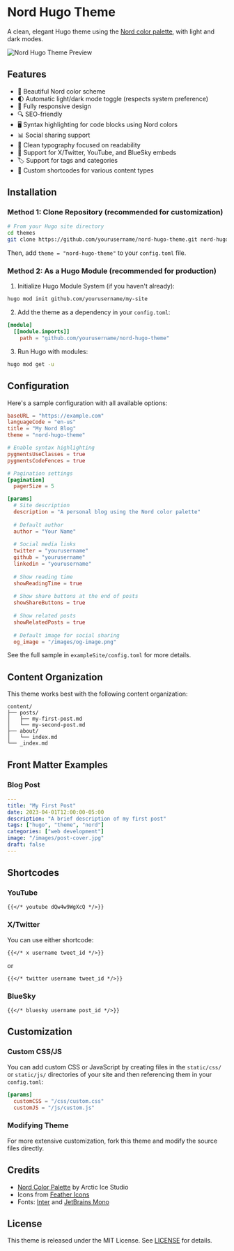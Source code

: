 # Nord Hugo Theme

A clean, elegant Hugo theme using the [Nord color palette](https://www.nordtheme.com/), with light and dark modes.

![Nord Hugo Theme Preview](screenshot.png)

## Features

- 🎨 Beautiful Nord color scheme
- 🌓 Automatic light/dark mode toggle (respects system preference)
- 📱 Fully responsive design
- 🔍 SEO-friendly
- 🖥️ Syntax highlighting for code blocks using Nord colors
- 📊 Social sharing support
- 📝 Clean typography focused on readability
- 🔗 Support for X/Twitter, YouTube, and BlueSky embeds
- 🏷️ Support for tags and categories
- 📄 Custom shortcodes for various content types

## Installation

### Method 1: Clone Repository (recommended for customization)

```bash
# From your Hugo site directory
cd themes
git clone https://github.com/yourusername/nord-hugo-theme.git nord-hugo-theme
```

Then, add `theme = "nord-hugo-theme"` to your `config.toml` file.

### Method 2: As a Hugo Module (recommended for production)

1. Initialize Hugo Module System (if you haven't already):
```bash
hugo mod init github.com/yourusername/my-site
```

2. Add the theme as a dependency in your `config.toml`:
```toml
[module]
  [[module.imports]]
    path = "github.com/yourusername/nord-hugo-theme"
```

3. Run Hugo with modules:
```bash
hugo mod get -u
```

## Configuration

Here's a sample configuration with all available options:

```toml
baseURL = "https://example.com"
languageCode = "en-us"
title = "My Nord Blog"
theme = "nord-hugo-theme"

# Enable syntax highlighting
pygmentsUseClasses = true
pygmentsCodeFences = true

# Pagination settings
[pagination]
  pagerSize = 5

[params]
  # Site description
  description = "A personal blog using the Nord color palette"
  
  # Default author
  author = "Your Name"
  
  # Social media links
  twitter = "yourusername"
  github = "yourusername"
  linkedin = "yourusername"
  
  # Show reading time
  showReadingTime = true
  
  # Show share buttons at the end of posts
  showShareButtons = true
  
  # Show related posts
  showRelatedPosts = true
  
  # Default image for social sharing
  og_image = "/images/og-image.png"
```

See the full sample in `exampleSite/config.toml` for more details.

## Content Organization

This theme works best with the following content organization:

```
content/
├── posts/
│   ├── my-first-post.md
│   └── my-second-post.md
├── about/
│   └── index.md
└── _index.md
```

## Front Matter Examples

### Blog Post

```yaml
---
title: "My First Post"
date: 2023-04-01T12:00:00-05:00
description: "A brief description of my first post"
tags: ["hugo", "theme", "nord"]
categories: ["web development"]
image: "/images/post-cover.jpg"
draft: false
---
```

## Shortcodes

### YouTube

```
{{</* youtube dQw4w9WgXcQ */>}}
```

### X/Twitter

You can use either shortcode:

```
{{</* x username tweet_id */>}}
```

or

```
{{</* twitter username tweet_id */>}}
```

### BlueSky

```
{{</* bluesky username post_id */>}}
```

## Customization

### Custom CSS/JS

You can add custom CSS or JavaScript by creating files in the `static/css/` or `static/js/` directories of your site and then referencing them in your `config.toml`:

```toml
[params]
  customCSS = "/css/custom.css"
  customJS = "/js/custom.js"
```

### Modifying Theme 

For more extensive customization, fork this theme and modify the source files directly.

## Credits

- [Nord Color Palette](https://www.nordtheme.com/) by Arctic Ice Studio
- Icons from [Feather Icons](https://feathericons.com/)
- Fonts: [Inter](https://fonts.google.com/specimen/Inter) and [JetBrains Mono](https://fonts.google.com/specimen/JetBrains+Mono)

## License

This theme is released under the MIT License. See [LICENSE](LICENSE) for details.
